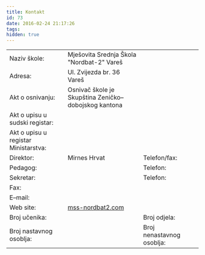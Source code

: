 ```yaml
---
title: Kontakt
id: 73
date: 2016-02-24 21:17:26
tags:
hidden: true
---
```


<div class="tableresponsive"><table><tr><td>Naziv škole: </td><td>Mješovita Srednja Škola "Nordbat-2" Vareš</td><td></td><td></td></tr><tr><td>Adresa: </td><td>Ul. Zvijezda br. 36 Vareš</td><td></td><td></td></tr><tr><td>Akt o osnivanju: </td><td>Osnivač škole je Skupština Zeničko–dobojskog kantona</td><td></td><td></td></tr><tr><td>Akt o upisu u sudski registar: </td><td></td><td></td><td></td></tr><tr><td>Akt o upisu u registar Ministarstva: </td><td></td><td></td><td></td></tr><tr><td>Direktor: </td><td>Mirnes Hrvat</td><td>Telefon/fax:</td><td></td></tr><tr><td>Pedagog: </td><td></td><td>Telefon: </td><td></td></tr><tr><td>Sekretar: </td><td></td><td>Telefon: </td><td></td></tr><tr><td>Fax: </td><td></td><td></td><td></td></tr><tr><td>E–mail: </td><td><a href="mailto:"></a></td><td></td><td></td></tr><tr><td>Web site: </td><td><a href="https://mss-nordbat2.com">mss-nordbat2.com</a></td><td></td><td></td></tr><tr><td>Broj učenika: </td><td></td><td>Broj odjela: </td><td></td></tr><tr><td>Broj nastavnog osoblja: </td><td></td><td>Broj nenastavnog osoblja: </td><td></td></tr></table></div>